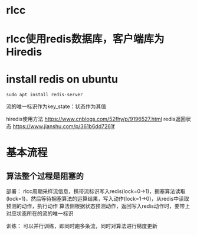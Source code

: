 # rlcc 

# rlcc使用redis数据库，客户端库为Hiredis

# install redis on ubuntu
```
sudo apt install redis-server
```

流的唯一标识作为key_state：状态作为其值


hiredis使用方法
https://www.cnblogs.com/52fhy/p/9196527.html
redis返回状态
https://www.jianshu.com/p/361b6dd7261f



# 基本流程
## 算法整个过程是阻塞的
部署：
rlcc周期采样流信息，携带流标识写入redis(lock=0->1)，拥塞算法读取(lock=1)，然后等待拥塞算法的运算结果，写入动作(lock=1->0)，从redis中读取预测的动作，执行动作
算法侧根据状态预测动作，返回写入redis动作时，要带上对应状态所在的流的唯一标识

训练：
可以并行训练，即同时跑多条流，同时对算法进行梯度更新